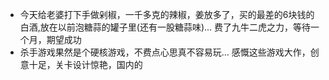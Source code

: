 - 今天给老婆打下手做剁椒，一千多克的辣椒，姜放多了，买的最差的6块钱的白酒,放在以前泡糖蒜的罐子里(还有一股糖蒜味)... 费了九牛二虎之力，等待一个月，期望成功
- 杀手游戏果然是个硬核游戏，不费点心思真不容易玩... 感慨这些游戏大作，创意十足，关卡设计惊艳，国内的
